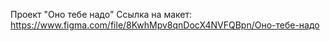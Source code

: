 Проект "Оно тебе надо"
Ссылка на макет: https://www.figma.com/file/8KwhMpv8qnDocX4NVFQBpn/Оно-тебе-надо
